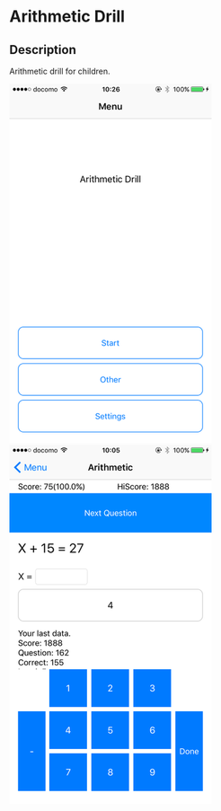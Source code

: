 # Arithmetic Drill

## Description

Arithmetic drill for children.

!["SS"](./imgs/ss01.png)
!["SS"](./imgs/ss02.png)
